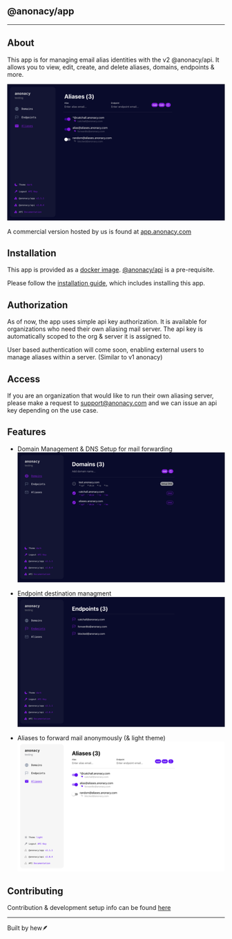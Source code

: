 ## @anonacy/app

***

## About
This app is for managing email alias identities with the v2 @anonacy/api. It allows you to view, edit, create, and delete aliases, domains, endpoints & more.

![app demo](docs/aliases.png)

A commercial version hosted by us is found at [app.anonacy.com](https://app.anonacy.com)

## Installation

This app is provided as a [docker image](https://hub.docker.com/r/anonacy/app).
[@anonacy/api](https://github.com/anonacy/api) is a pre-requisite.

Please follow the [installation guide](https://github.com/anonacy/api/blob/master/INSTALL.md), which includes installing this app.

## Authorization
As of now, the app uses simple api key authorization. It is available for organizations who need their own aliasing mail server. The api key is automatically scoped to the org & server it is assigned to.

User based authentication will come soon, enabling external users to manage aliases within a server. (Similar to v1 anonacy)

## Access
If you are an organization that would like to run their own aliasing server, please make a request to [support@anonacy.com](mailto:support@anonacy.com) and we can issue an api key depending on the use case.

## Features

- Domain Management & DNS Setup for mail forwarding
![domain demo](docs/domains.png)

- Endpoint destination managment
![endpoint demo](docs/endpoints.png)

- Aliases to forward mail anonymously (& light theme)
![alias demo](docs/aliases2.png)

## Contributing

Contribution & development setup info can be found [here](./CONTRIBUTING.md)


***

Built by hew🪶